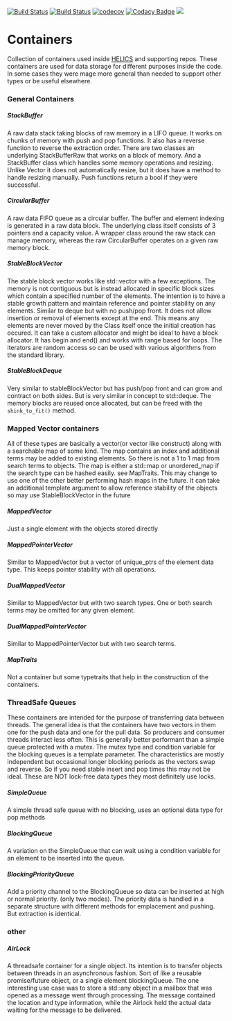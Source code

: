 [![Build Status](https://travis-ci.com/GMLC-TDC/containers.svg?branch=master)](https://travis-ci.com/GMLC-TDC/containers)
[![Build Status](https://dev.azure.com/phlptp/containers/_apis/build/status/GMLC-TDC.containers?branchName=master)](https://dev.azure.com/phlptp/containers/_build/latest?definitionId=2&branchName=master)
[![codecov](https://codecov.io/gh/GMLC-TDC/containers/branch/master/graph/badge.svg)](https://codecov.io/gh/GMLC-TDC/containers)
[![Codacy Badge](https://api.codacy.com/project/badge/Grade/357c0c3dfea243079af3e3a8faedea57)](https://www.codacy.com/app/phlptp/containers?utm_source=github.com&amp;utm_medium=referral&amp;utm_content=GMLC-TDC/containers&amp;utm_campaign=Badge_Grade)
[![](https://img.shields.io/badge/License-BSD-blue.svg)](https://github.com/GMLC-TDC/containers/blob/master/LICENSE)




# Containers
Collection of containers used inside [HELICS](https://github.com/GMLC-TDC/HELICS-src) and supporting repos.  These containers are used for data storage for different purposes inside the code.  In some cases they were mage more general than needed to support other types or be useful elsewhere.

### General Containers

##### StackBuffer
A raw data stack taking blocks of raw memory in a LIFO queue.  It works on chunks of memory with push and pop functions.  It also has a reverse function to reverse the extraction order.  There are two classes an underlying StackBufferRaw that works on a block of memory.  And a StackBuffer class which handles some memory operations and resizing.  Unlike Vector it does not automatically resize, but it does have a method to handle resizing manually.  Push functions return a bool if they were successful.  

##### CircularBuffer
A raw data FIFO queue as a circular buffer.   The buffer and element indexing is generated in a raw data block.  The underlying class itself consists of 3 pointers and a capacity value.  A wrapper class around the raw stack can manage memory, whereas the raw CircularBuffer operates on a given raw memory block.  

##### StableBlockVector
The stable block vector works like std::vector with a few exceptions.  The memory is not contiguous but is instead allocated in specific block sizes which contain a specified number of the elements.  The intention is to have a stable growth pattern and maintain reference and pointer stability on any elements.  Similar to deque but with no push/pop front.  It does not allow insertion or removal of elements except at the end.   This means any elements are never moved by the Class itself once the initial creation has occured.  It can take a custom allocator and might be ideal to have a block allocator.  It has begin and end() and works with range based for loops.  The iterators are random access so can be used with various algorithms from the standard library.  

##### StableBlockDeque
Very similar to stableBlockVector but has push/pop front and can grow and contract on both sides.   But is very similar in concept to std::deque.  The memory blocks are reused once allocated, but can be freed with the `shink_to_fit()` method.  

### Mapped Vector containers
All of these types are basically a vector(or vector like construct) along with a searchable map of some kind.  The map contains an index and additional terms may be added to existing elements.  So there is not a 1 to 1 map from search terms to objects.   The map is either a std::map or unordered_map if the search type can be hashed easily.  see MapTraits.  This may change to use one of the other better performing hash maps in the future.  It can take an additional template argument to allow reference stability of the objects so may use StableBlockVector in the future

##### MappedVector
Just a single element with the objects stored directly

##### MappedPointerVector
Similar to MappedVector but a vector of unique_ptrs of the element data type.  This keeps pointer stability with all operations.    

##### DualMappedVector
Similar to MappedVector but with two search types. One or both search terms may be omitted for any given element.  

##### DualMappedPointerVector
Similar to MappedPointerVector but with two search terms.

##### MapTraits  
Not a container but some typetraits that help in the construction of the containers.  

### ThreadSafe Queues
These containers are intended for the purpose of transferring data between threads.  The general idea is that the containers have two vectors in them one for the push data and one for the pull data. So producers and consumer threads interact less often.  This is generally better performant than a simple queue protected with a mutex.  The mutex type and condition variable for the blocking queues is a template parameter.   The characteristics are mostly independent but occasional longer blocking periods as the vectors swap and reverse.  So if you need stable insert and pop times this may  not be ideal.  These are NOT lock-free data types they most definitely use locks.  

##### SimpleQueue
A simple thread safe queue with no blocking,  uses an optional data type for pop methods

##### BlockingQueue
A variation on the SimpleQueue that can wait using a condition variable for an element to be inserted into the queue.  

##### BlockingPriorityQueue
Add a priority channel to the BlockingQueue so data can be inserted at high or normal priority. (only two modes).  The priority data is handled in a separate structure with different methods for emplacement and pushing.  But extraction is identical.  

### other

##### AirLock

A threadsafe container for a single object.  Its intention is to transfer objects between threads in an asynchronous fashion.  Sort of like a reusable promise/future object,  or a single element blockingQueue.  The one interesting use case was to store a std::any object in a mailbox that was opened as a message went through processing.  The message contained the location and type information, while the Airlock held the actual data waiting for the message to be delivered.  
